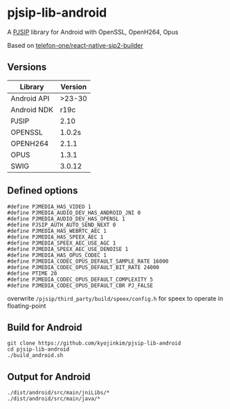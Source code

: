 # pjsip-lib-android
A [PJSIP](https://www.pjsip.org) library for Android with OpenSSL, OpenH264, Opus

Based on [telefon-one/react-native-sip2-builder](https://github.com/telefon-one/react-native-sip2-builder)


## Versions
| Library              | Version |
|----------------------|---------|
| Android API          | >23-30  |
| Android NDK          | r19c    |
| PJSIP                | 2.10    |
| OPENSSL              | 1.0.2s  |
| OPENH264             | 2.1.1   | 
| OPUS                 | 1.3.1   |
| SWIG                 | 3.0.12  |

## Defined options
```
#define PJMEDIA_HAS_VIDEO 1
#define PJMEDIA_AUDIO_DEV_HAS_ANDROID_JNI 0
#define PJMEDIA_AUDIO_DEV_HAS_OPENSL 1
#define PJSIP_AUTH_AUTO_SEND_NEXT 0
#define PJMEDIA_HAS_WEBRTC_AEC 1
#define PJMEDIA_HAS_SPEEX_AEC 1
#define PJMEDIA_SPEEX_AEC_USE_AGC 1
#define PJMEDIA_SPEEX_AEC_USE_DENOISE 1
#define PJMEDIA_HAS_OPUS_CODEC 1
#define PJMEDIA_CODEC_OPUS_DEFAULT_SAMPLE_RATE 16000
#define PJMEDIA_CODEC_OPUS_DEFAULT_BIT_RATE 24000
#define PTIME 20
#define PJMEDIA_CODEC_OPUS_DEFAULT_COMPLEXITY 5
#define PJMEDIA_CODEC_OPUS_DEFAULT_CBR PJ_FALSE
```

overwrite `/pjsip/third_party/build/speex/config.h` for speex to operate in floating-point


## Build for Android
```
git clone https://github.com/kyojinkim/pjsip-lib-android
cd pjsip-lib-android
./build_android.sh
```

## Output for Android
```
./dist/android/src/main/jniLibs/*
./dist/android/src/main/java/*
```
